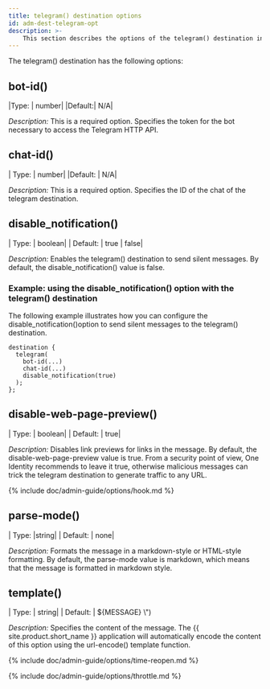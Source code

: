 ```yaml
---
title: telegram() destination options
id: adm-dest-telegram-opt
description: >-
	This section describes the options of the telegram() destination in {{ site.product.short_name }}.
---
```


The telegram() destination has the following options:

## bot-id()

|Type:   |   number|
|Default:|   N/A|

*Description:* This is a required option. Specifies the token for the
bot necessary to access the Telegram HTTP API.

## chat-id()

|  Type: |     number|
|Default: |  N/A|

*Description:* This is a required option. Specifies the ID of the chat
of the telegram destination.

## disable_notification()

|  Type:    |  boolean|
|  Default: |  true \| false|

*Description:* Enables the telegram() destination to send silent
messages. By default, the disable_notification() value is false.

### Example: using the disable_notification() option with the telegram() destination

The following example illustrates how you can configure the
disable_notification()option to send silent messages to the telegram()
destination.

```config
destination {
  telegram(
    bot-id(...)
    chat-id(...) 
    disable_notification(true)
  ); 
};
```

## disable-web-page-preview()

|  Type:    |  boolean|
|  Default: |  true|

*Description:* Disables link previews for links in the message. By
default, the disable-web-page-preview value is true. From a security
point of view, One Identity recommends to leave it true, otherwise
malicious messages can trick the telegram destination to generate
traffic to any URL.

{% include doc/admin-guide/options/hook.md %}

## parse-mode()

|  Type:      |string|
|  Default:  | none|

*Description:* Formats the message in a markdown-style or HTML-style
formatting. By default, the parse-mode value is markdown, which means
that the message is formatted in markdown style.

## template()

|  Type:     | string|
|  Default:  | ${MESSAGE} \\\")

*Description:* Specifies the content of the message. The {{ site.product.short_name }}
application will automatically encode the content of this option using
the url-encode() template function.

{% include doc/admin-guide/options/time-reopen.md %}

{% include doc/admin-guide/options/throttle.md %}
